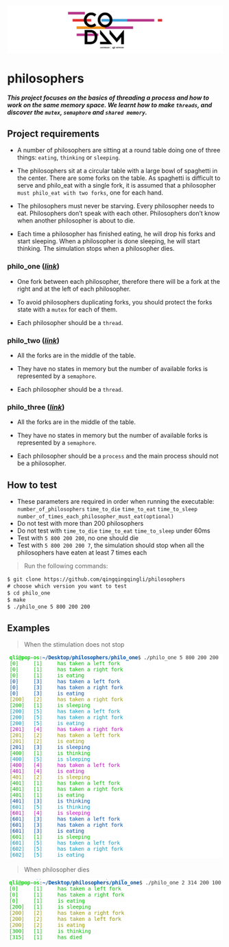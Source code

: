 [![Logo](https://github.com/qingqingqingli/readme_images/blob/master/codam_logo_1.png)](https://github.com/qingqingqingli/philosophers)

# philosophers

***This project focuses on the basics of threading a process and how to work on the same memory space. We learnt how to make `threads`, and discover the `mutex`, `semaphore` and `shared memory`.***

## Project requirements

- A number of philosophers are sitting at a round table doing one of three things: `eating`, `thinking` or `sleeping`. 
  
- The philosophers sit at a circular table with a large bowl of spaghetti in the center. There are some forks on the table. As spaghetti is difficult to serve and philo_eat with a single fork, it is assumed that a philosopher `must philo_eat with two forks`, one for each hand.

- The philosophers must never be starving. Every philosopher needs to eat. Philosophers don’t speak with each other. Philosophers don’t know when another philosopher is about to die. 

- Each time a philosopher has finished eating, he will drop his forks and start sleeping. When a philosopher is done sleeping, he will start thinking. The simulation stops when a philosopher dies.

### philo_one ([*link*](https://github.com/qingqingqingli/philosophers/tree/main/philo_one))

- One fork between each philosopher, therefore there will be a fork at the right and at the left of each philosopher.
  
- To avoid philosophers duplicating forks, you should protect the forks state with a `mutex` for each of them.
  
- Each philosopher should be a `thread`.

### philo_two ([*link*](https://github.com/qingqingqingli/philosophers/tree/main/philo_two))

- All the forks are in the middle of the table.
  
- They have no states in memory but the number of available forks is represented by a `semaphore`.
  
- Each philosopher should be a `thread`.

### philo_three ([*link*](https://github.com/qingqingqingli/philosophers/tree/main/philo_three))

- All the forks are in the middle of the table.
  
- They have no states in memory but the number of available forks is represented by a `semaphore`.
  
- Each philosopher should be a `process` and the main process should not be a philosopher.

## How to test

- These parameters are required in order when running the executable: `number_of_philosophers` `time_to_die` `time_to_eat` `time_to_sleep` `number_of_times_each_philosopher_must_eat(optional)`
- Do not test with more than 200 philosophers
- Do not test with `time_to_die` `time_to_eat` `time_to_sleep` under 60ms
- Test with `5 800 200 200`, no one should die
- Test with `5 800 200 200 7`, the simulation should stop when all the philosophers have eaten at least 7 times each

> Run the following commands:

```shell
$ git clone https://github.com/qingqingqingli/philosophers
# choose which version you want to test
$ cd philo_one
$ make
$ ./philo_one 5 800 200 200
```

## Examples

> When the stimulation does not stop

[![philosopher_1](https://github.com/qingqingqingli/readme_images/blob/master/philosopher_1.png)](https://github.com/qingqingqingli/philosophers)

> When philosopher dies

[![philosopher_2](https://github.com/qingqingqingli/readme_images/blob/master/philosopher_2.png)](https://github.com/qingqingqingli/philosophers)
